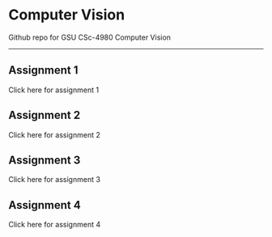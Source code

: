 # Computer Vision
Github repo for GSU CSc-4980 Computer Vision 

<hr />

## Assignment 1 

Click here for assignment 1 

## Assignment 2

Click here for assignment 2

## Assignment 3 

Click here for assignment 3 

## Assignment 4 

Click here for assignment 4 